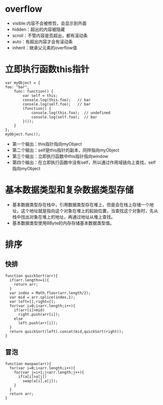 # overflow
* visible:内容不会被修剪，会显示到外面
* hidden：超出的内容被隐藏
* scroll：不管内容是否超出，都有滚动条
* auto：有超出内容才会有滚动条
* inherit：继承父元素的overflow值

# 立即执行函数this指针
```
var myObject = {
foo: "bar",
    func: function() {
        var self = this;
        console.log(this.foo);   // bar
        console.log(self.foo);   // bar
        (function() {
            console.log(this.foo);  // undefined
            console.log(self.foo);  // bar
        }());
    }
};
myObject.func();
```
* 第一个输出：this指针指向myObject
* 第二个输出：self是this指针的副本，同样指向myObject
* 第三个输出：立即执行函数中this指针指向window
* 第四个输出：在立即执行函数中没有self，所以通过作用域链向上查找，self指向myObject

# 基本数据类型和复杂数据类型存储
* 基本数据类型存在栈中，引用数据类型存在堆上，但是会在栈上存储一个地址，这个地址就是指向这个对象在堆上的起始位置，当查找这个对象时，先从栈中找出对象在堆上的地址，再通过地址从堆上查找。
* 基本数据类型使用8Byte的内存存储基本数据类型值。

# 排序 
## 快排
```
function quickSort(arr){
  if(arr.length<=1){
    return arr;
  }
  var index = Math.floor(arr.length/2);
  var mid = arr.splice(index,1);
  var left=[],right=[];
  for(var i=0;i<arr.length;i++){
    if(arr[i]>mid)
      right.push(arr[i]);
    else
      left.push(arr[i]);
  }
  return quickSort(left).concat(mid,quickSort(right));
}
```
## 冒泡
```
function maopao(arr){
  for(var i=0;i<arr.length;i++){
    for(var j=i+1;j<arr.length;j++){
      if(a[i]>a[j])
        swap(a[i],a[j]);
    }
  }
  return arr;
}
```


